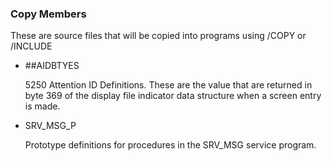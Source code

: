 ### Copy Members

These are source files that will be copied into programs using /COPY or /INCLUDE

* ##AIDBTYES 

    5250 Attention ID Definitions. These are the value that are returned  in byte 369 of the display file indicator data structure when a screen entry is made.

* SRV_MSG_P

     Prototype definitions for procedures in the SRV_MSG service program.


